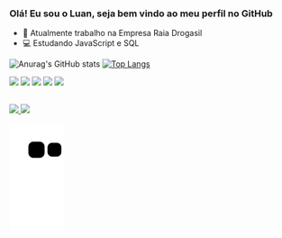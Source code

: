 ### Olá! Eu sou o Luan, seja bem vindo ao meu perfil no GitHub

- 💊 Atualmente trabalho na Empresa Raia Drogasil
- 💻 Estudando JavaScript e SQL

![Anurag's GitHub stats](https://github-readme-stats.vercel.app/api?username=Luan-Alcantara&show_icons=true&theme=dark)
[![Top Langs](https://github-readme-stats.vercel.app/api/top-langs/?username=Luan-Alcantara&layout=demo&show_icons=true&theme=dark)](https://github.com/Luan-Alcantara/github-readme-stats)

<div style= "display:inline_block">
  <img src="https://icongr.am/devicon/html5-original.svg?size=32&color=currentColor">
  <img src="https://icongr.am/devicon/css3-original.svg?size=32&color=currentColor">
  <img src="https://icongr.am/devicon/javascript-original.svg?size=32&color=currentColor">
  <img src="https://icongr.am/devicon/php-original.svg?size=32&color=currentColor">
  <img src="https://icongr.am/devicon/visualstudio-plain.svg?size=32&color=currentColor">
</div>

  ##

<div>
  <a href="https://www.linkedin.com/in/luan-alcantara-b400a719a/" target="_blank"/><img src="https://img.shields.io/badge/linkedin-%230077B5.svg?&style=for-the-badge&logo=linkedin&logoColor=white/" target="_blank"/>
  <a href="https://mail.google.com/mail/u/0/?tab=rm&ogbl#inbox?compose=new/" target="_blank"/><img src="https://img.shields.io/badge/Gmail-D14836?style=for-the-badge&logo=gmail&logoColor=white/" target="_blank"/>

  ![Snake animation](https://github.com/Luan-Alcantara/Luan-Alcantara/blob/output/github-contribution-grid-snake.svg)
</div>
